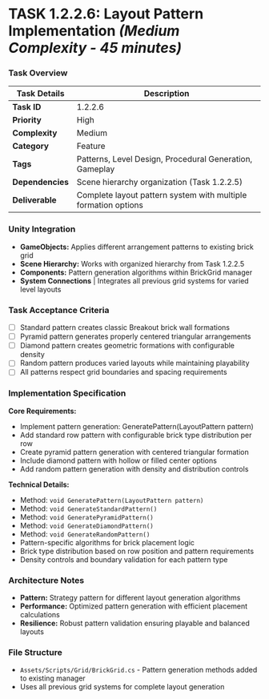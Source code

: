 # **TASK 1.2.2.6: Layout Pattern Implementation** *(Medium Complexity - 45 minutes)*

### **Task Overview**

| Task Details | Description |
| --- | --- |
| **Task ID** | 1.2.2.6 |
| **Priority** | High |
| **Complexity** | Medium |
| **Category** | Feature |
| **Tags** | Patterns, Level Design, Procedural Generation, Gameplay |
| **Dependencies** | Scene hierarchy organization (Task 1.2.2.5) |
| **Deliverable** | Complete layout pattern system with multiple formation options |

### **Unity Integration**

- **GameObjects:** Applies different arrangement patterns to existing brick grid
- **Scene Hierarchy:** Works with organized hierarchy from Task 1.2.2.5
- **Components:** Pattern generation algorithms within BrickGrid manager
- **System Connections** | Integrates all previous grid systems for varied level layouts

### **Task Acceptance Criteria**

- [ ] Standard pattern creates classic Breakout brick wall formations
- [ ] Pyramid pattern generates properly centered triangular arrangements
- [ ] Diamond pattern creates geometric formations with configurable density
- [ ] Random pattern produces varied layouts while maintaining playability
- [ ] All patterns respect grid boundaries and spacing requirements

### **Implementation Specification**

**Core Requirements:**
- Implement pattern generation: GeneratePattern(LayoutPattern pattern)
- Add standard row pattern with configurable brick type distribution per row
- Create pyramid pattern generation with centered triangular formation
- Include diamond pattern with hollow or filled center options
- Add random pattern generation with density and distribution controls

**Technical Details:**
- Method: `void GeneratePattern(LayoutPattern pattern)`
- Method: `void GenerateStandardPattern()`
- Method: `void GeneratePyramidPattern()`
- Method: `void GenerateDiamondPattern()`
- Method: `void GenerateRandomPattern()`
- Pattern-specific algorithms for brick placement logic
- Brick type distribution based on row position and pattern requirements
- Density controls and boundary validation for each pattern type

### **Architecture Notes**

- **Pattern:** Strategy pattern for different layout generation algorithms
- **Performance:** Optimized pattern generation with efficient placement calculations
- **Resilience:** Robust pattern validation ensuring playable and balanced layouts

### **File Structure**

- `Assets/Scripts/Grid/BrickGrid.cs` - Pattern generation methods added to existing manager
- Uses all previous grid systems for complete layout generation